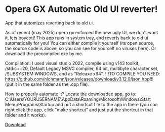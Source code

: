 # Opera GX Automatic Old UI reverter!
App that automizes reverting back to old ui.

As of recent (may 2025) opera gx enforced the new ugly UI, we don't want it, lets boycott!
This app runs in system tray, and reverts back to old ui automatically for you!
You can either compile it yourself (its open source, the source code is above, so you can see for yourself no viruses here).
Or download the precompiled exe by me.

Compilation:
I used visual studio 2022, compile using v143 toolkit, /std:c++20, Default Legacy MSVC compiler, 64 bit, multibyte character set, /SUBSYSTEM:WINDOWS, and as "Releaxe x64".
!!!TO COMPILE YOU NEED: https://github.com/nlohmann/json/releases/download/v3.12.0/json.hpp!!! (put it in the same folder as the .cpp file).

How to properly automate it? Locate the downloaded app, go to: C:\Users\YOURUSERNAME\AppData\Roaming\Microsoft\Windows\Start Menu\Programs\Startup and put a shortcut file to the app in there (you can right click the app, click "make shortcut" and just put the shortcut in that folder and it works).

[Download](https://github.com/hihasTheAutist/opera-gx-automatic-old-ui-reverter/blob/main/Project5.exe)
